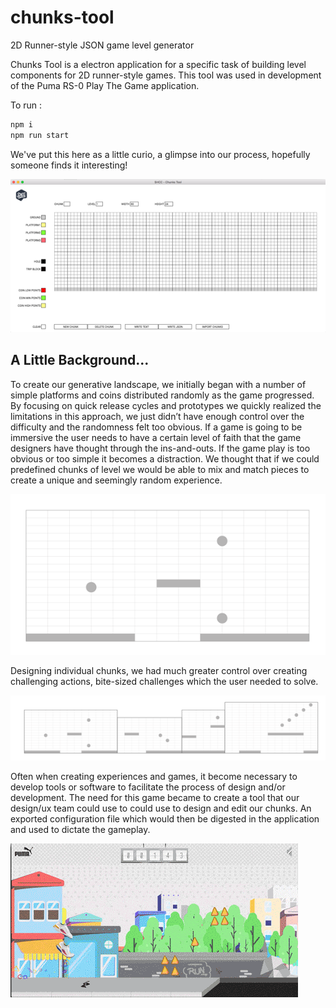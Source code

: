 # chunks-tool
2D Runner-style JSON game level generator

Chunks Tool is a electron application for a specific task of building level components for 2D runner-style games. This tool was used in development of the Puma RS-0 Play The Game application.

To run :
```sh
npm i
npm run start
```

We've put this here as a little curio, a glimpse into our process, hopefully someone finds it interesting!

![alt text](assets/grab.png)

## A Little Background...

To create our generative landscape, we initially began with a number of simple platforms and coins distributed randomly as the game progressed. By focusing on quick release cycles and prototypes we quickly realized the limitations in this approach, we just didn’t have enough control over the difficulty and the randomness felt too obvious. If a game is going to be immersive the user needs to have a certain level of faith that the game designers have thought through the ins-and-outs. If the game play is too obvious or too simple it becomes a distraction. We thought that if we could predefined chunks of level we would be able to mix and match pieces to create a unique and seemingly random experience.

![alt text](assets/chunk.png)

Designing individual chunks, we had much greater control over creating challenging actions, bite-sized challenges which the user needed to solve.

![alt text](assets/chunks.png)

Often when creating experiences and games, it become necessary to develop tools or software to facilitate the process of design and/or development. The need for this game became to create a tool that our design/ux team could use to could use to design and edit our chunks. An exported configuration file which would then be digested in the application and used to dictate the gameplay.

![alt text](assets/chunks.gif)